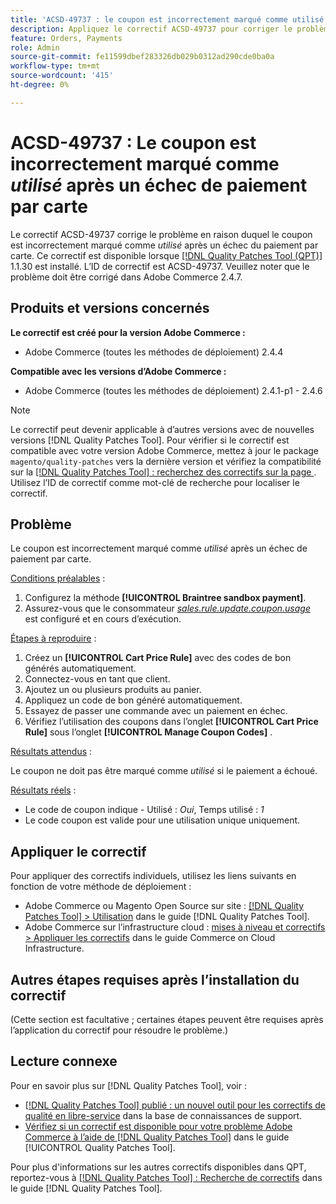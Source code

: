 ```yaml
---
title: 'ACSD-49737 : le coupon est incorrectement marqué comme utilisé après un paiement par carte en échec'
description: Appliquez le correctif ACSD-49737 pour corriger le problème Adobe Commerce en raison duquel le coupon est incorrectement marqué comme utilisé après l’échec du paiement de la carte.
feature: Orders, Payments
role: Admin
source-git-commit: fe11599dbef283326db029b0312ad290cde0ba0a
workflow-type: tm+mt
source-wordcount: '415'
ht-degree: 0%

---
```


# ACSD-49737 : Le coupon est incorrectement marqué comme *utilisé* après un échec de paiement par carte

Le correctif ACSD-49737 corrige le problème en raison duquel le coupon est incorrectement marqué comme *utilisé* après un échec du paiement par carte. Ce correctif est disponible lorsque [[!DNL Quality Patches Tool (QPT)]](https://experienceleague.adobe.com/en/docs/commerce-knowledge-base/kb/announcements/commerce-announcements/magento-quality-patches-released-new-tool-to-self-serve-quality-patches) 1.1.30 est installé. L’ID de correctif est ACSD-49737. Veuillez noter que le problème doit être corrigé dans Adobe Commerce 2.4.7.

## Produits et versions concernés

**Le correctif est créé pour la version Adobe Commerce :**

* Adobe Commerce (toutes les méthodes de déploiement) 2.4.4

**Compatible avec les versions d’Adobe Commerce :**

* Adobe Commerce (toutes les méthodes de déploiement) 2.4.1-p1 - 2.4.6

>[!NOTE]
>
>Le correctif peut devenir applicable à d’autres versions avec de nouvelles versions [!DNL Quality Patches Tool]. Pour vérifier si le correctif est compatible avec votre version Adobe Commerce, mettez à jour le package `magento/quality-patches` vers la dernière version et vérifiez la compatibilité sur la [[!DNL Quality Patches Tool] : recherchez des correctifs sur la page ](https://experienceleague.adobe.com/tools/commerce-quality-patches/index.html). Utilisez l’ID de correctif comme mot-clé de recherche pour localiser le correctif.

## Problème

Le coupon est incorrectement marqué comme *utilisé* après un échec de paiement par carte.

<u>Conditions préalables</u> :

1. Configurez la méthode **[!UICONTROL Braintree sandbox payment]**.
1. Assurez-vous que le consommateur [*sales.rule.update.coupon.usage*](https://experienceleague.adobe.com/docs/commerce-operations/configuration-guide/message-queues/consumers.html?lang=en) est configuré et en cours d’exécution.

<u>Étapes à reproduire</u> :

1. Créez un **[!UICONTROL Cart Price Rule]** avec des codes de bon générés automatiquement.
1. Connectez-vous en tant que client.
1. Ajoutez un ou plusieurs produits au panier.
1. Appliquez un code de bon généré automatiquement.
1. Essayez de passer une commande avec un paiement en échec.
1. Vérifiez l’utilisation des coupons dans l’onglet **[!UICONTROL Cart Price Rule]** sous l’onglet **[!UICONTROL Manage Coupon Codes]** .

<u>Résultats attendus</u> :

Le coupon ne doit pas être marqué comme *utilisé* si le paiement a échoué.

<u>Résultats réels</u> :

* Le code de coupon indique - Utilisé : *Oui*, Temps utilisé : *1*
* Le code coupon est valide pour une utilisation unique uniquement.

## Appliquer le correctif

Pour appliquer des correctifs individuels, utilisez les liens suivants en fonction de votre méthode de déploiement :

* Adobe Commerce ou Magento Open Source sur site : [[!DNL Quality Patches Tool] > Utilisation](/help/tools/quality-patches-tool/usage.md) dans le guide [!DNL Quality Patches Tool].
* Adobe Commerce sur l’infrastructure cloud : [mises à niveau et correctifs > Appliquer les correctifs](https://experienceleague.adobe.com/docs/commerce-cloud-service/user-guide/develop/upgrade/apply-patches.html) dans le guide Commerce on Cloud Infrastructure.

## Autres étapes requises après l’installation du correctif

(Cette section est facultative ; certaines étapes peuvent être requises après l’application du correctif pour résoudre le problème.) 

## Lecture connexe

Pour en savoir plus sur [!DNL Quality Patches Tool], voir :

* [[!DNL Quality Patches Tool] publié : un nouvel outil pour les correctifs de qualité en libre-service](https://experienceleague.adobe.com/en/docs/commerce-knowledge-base/kb/announcements/commerce-announcements/magento-quality-patches-released-new-tool-to-self-serve-quality-patches) dans la base de connaissances de support.
* [Vérifiez si un correctif est disponible pour votre problème Adobe Commerce à l’aide de  [!DNL Quality Patches Tool]](/help/tools/quality-patches-tool/patches-available-in-qpt/check-patch-for-magento-issue-with-magento-quality-patches.md) dans le guide [!UICONTROL Quality Patches Tool].


Pour plus d&#39;informations sur les autres correctifs disponibles dans QPT, reportez-vous à [[!DNL Quality Patches Tool] : Recherche de correctifs](https://experienceleague.adobe.com/tools/commerce-quality-patches/index.html) dans le guide [!DNL Quality Patches Tool].
